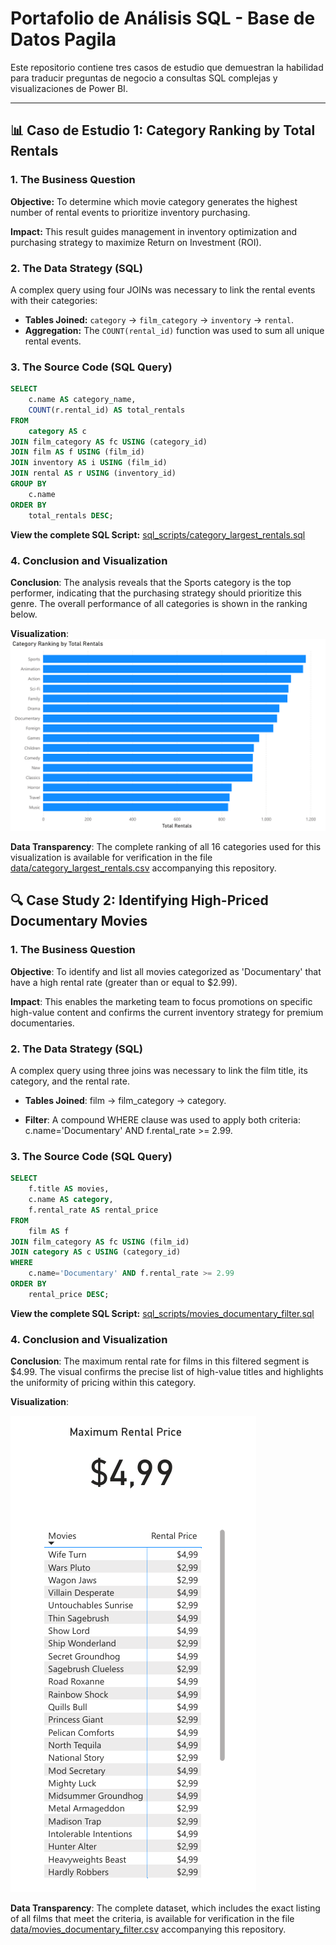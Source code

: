# Portafolio de Análisis SQL - Base de Datos Pagila

Este repositorio contiene tres casos de estudio que demuestran la habilidad para traducir preguntas de negocio a consultas SQL complejas y visualizaciones de Power BI.

---

## 📊 Caso de Estudio 1: Category Ranking by Total Rentals

### 1. The Business Question
**Objective:** To determine which movie category generates the highest number of rental events to prioritize inventory purchasing.

**Impact:** This result guides management in inventory optimization and purchasing strategy to maximize Return on Investment (ROI).

### 2. The Data Strategy (SQL)
A complex query using four JOINs was necessary to link the rental events with their categories:
* **Tables Joined:** `category` → `film_category` → `inventory` → `rental`.
* **Aggregation:** The `COUNT(rental_id)` function was used to sum all unique rental events.

### 3. The Source Code (SQL Query)
```sql
SELECT
    c.name AS category_name,
    COUNT(r.rental_id) AS total_rentals
FROM
    category AS c
JOIN film_category AS fc USING (category_id)
JOIN film AS f USING (film_id)
JOIN inventory AS i USING (film_id)
JOIN rental AS r USING (inventory_id)
GROUP BY
    c.name
ORDER BY
    total_rentals DESC;
```
**View the complete SQL Script:** [sql_scripts/category_largest_rentals.sql](./sql_scripts/category_largest_rentals.sql)

### 4. Conclusion and Visualization

**Conclusion**:
The analysis reveals that the Sports category is the top performer, indicating that the purchasing strategy should prioritize this genre. The overall performance of all categories is shown in the ranking below.

**Visualization**:
![Category Ranking Bar Chart](visualizations/category_largest_rentals.png) 

**Data Transparency**:
The complete ranking of all 16 categories used for this visualization is available for verification in the file [data/category_largest_rentals.csv](./data/category_largest_rentals.csv) accompanying this repository.


## 🔍 Case Study 2: Identifying High-Priced Documentary Movies

### 1. The Business Question
**Objective**: To identify and list all movies categorized as 'Documentary' that have a high rental rate (greater than or equal to $2.99).

**Impact**: This enables the marketing team to focus promotions on specific high-value content and confirms the current inventory strategy for premium documentaries.

### 2. The Data Strategy (SQL)
A complex query using three joins was necessary to link the film title, its category, and the rental rate.

* **Tables Joined**: film → film_category → category.

* **Filter**: A compound WHERE clause was used to apply both criteria: c.name='Documentary' AND f.rental_rate >= 2.99.

### 3. The Source Code (SQL Query)
```sql
SELECT
    f.title AS movies,
    c.name AS category,
    f.rental_rate AS rental_price
FROM
    film AS f
JOIN film_category AS fc USING (film_id)
JOIN category AS c USING (category_id)
WHERE
    c.name='Documentary' AND f.rental_rate >= 2.99
ORDER BY
    rental_price DESC;
```
**View the complete SQL Script:** [sql_scripts/movies_documentary_filter.sql](./sql_scripts/movies_documentary_filter.sql)

### 4. Conclusion and Visualization
**Conclusion**: The maximum rental rate for films in this filtered segment is $4.99. The visual confirms the precise list of high-value titles and highlights the uniformity of pricing within this category.

**Visualization**:

![Documentary Movies Table and Card](visualizations/movies_documentary_filter.png)

**Data Transparency**: The complete dataset, which includes the exact listing of all films that meet the criteria, is available for verification in the file [data/movies_documentary_filter.csv](./data/movies_documentary_filter.csv) accompanying this repository.
